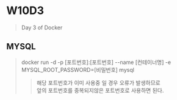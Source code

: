 # W10D3
> Day 3 of Docker


## MYSQL
> docker run -d -p [포트번호]:[포트번호] --name [컨테이너명] -e MYSQL_ROOT_PASSWORD=[비밀번호] mysql
> > 해당 포트번호가 이미 사용중 일 경우 오류가 발생하므로<br> 앞의 포트번호를 중복되지않은 포트번호로 사용하면 된다.
>
> 
